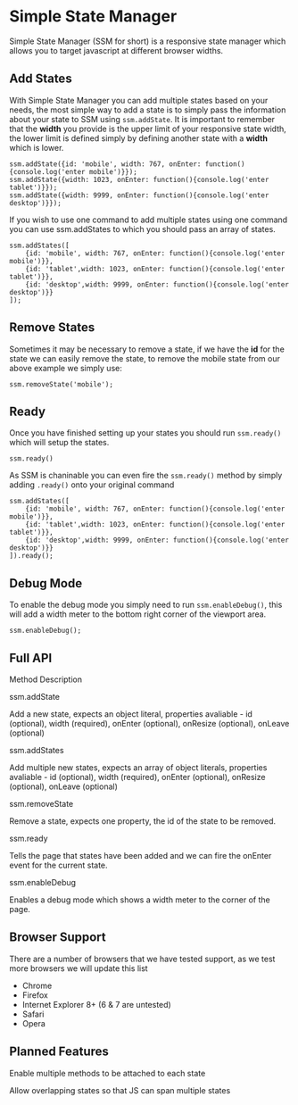 # Simple State Manager

Simple State Manager (SSM for short) is a responsive state manager which
allows you to target javascript at different browser widths.

## Add States

With Simple State Manager you can add multiple states based on your needs, the
most simple way to add a state is to simply pass the information about your
state to SSM using `ssm.addState`. It is important to remember that the
**width** you provide is the upper limit of your responsive state width, the
lower limit is defined simply by defining another state with a **width** which
is lower.

    
    
    ssm.addState({id: 'mobile', width: 767, onEnter: function(){console.log('enter mobile')}});
    ssm.addState({width: 1023, onEnter: function(){console.log('enter tablet')}});
    ssm.addState({width: 9999, onEnter: function(){console.log('enter desktop')}});
    

If you wish to use one command to add multiple states using one command you
can use ssm.addStates to which you should pass an array of states.

    
    
    ssm.addStates([
        {id: 'mobile', width: 767, onEnter: function(){console.log('enter mobile')}},
        {id: 'tablet',width: 1023, onEnter: function(){console.log('enter tablet')}},
        {id: 'desktop',width: 9999, onEnter: function(){console.log('enter desktop')}}
    ]);
    

## Remove States

Sometimes it may be necessary to remove a state, if we have the **id** for the
state we can easily remove the state, to remove the mobile state from our
above example we simply use:

    
    
    ssm.removeState('mobile');
    

## Ready

Once you have finished setting up your states you should run `ssm.ready()`
which will setup the states.

    
    
    ssm.ready()
    

As SSM is chaninable you can even fire the `ssm.ready()` method by simply
adding `.ready()` onto your original command

    
    
    ssm.addStates([
        {id: 'mobile', width: 767, onEnter: function(){console.log('enter mobile')}},
        {id: 'tablet',width: 1023, onEnter: function(){console.log('enter tablet')}},
        {id: 'desktop',width: 9999, onEnter: function(){console.log('enter desktop')}}
    ]).ready();
    

## Debug Mode

To enable the debug mode you simply need to run `ssm.enableDebug()`, this will
add a width meter to the bottom right corner of the viewport area.

    
    
    ssm.enableDebug();
    

## Full API

Method Description

ssm.addState

Add a new state, expects an object literal, properties avaliable - id
(optional), width (required), onEnter (optional), onResize (optional), onLeave
(optional)

ssm.addStates

Add multiple new states, expects an array of object literals, properties
avaliable - id (optional), width (required), onEnter (optional), onResize
(optional), onLeave (optional)

ssm.removeState

Remove a state, expects one property, the id of the state to be removed.

ssm.ready

Tells the page that states have been added and we can fire the onEnter event
for the current state.

ssm.enableDebug

Enables a debug mode which shows a width meter to the corner of the page.

## Browser Support

There are a number of browsers that we have tested support, as we test more
browsers we will update this list

  * Chrome
  * Firefox
  * Internet Explorer 8+ (6 & 7 are untested)
  * Safari
  * Opera

## Planned Features

Enable multiple methods to be attached to each state

Allow overlapping states so that JS can span multiple states
